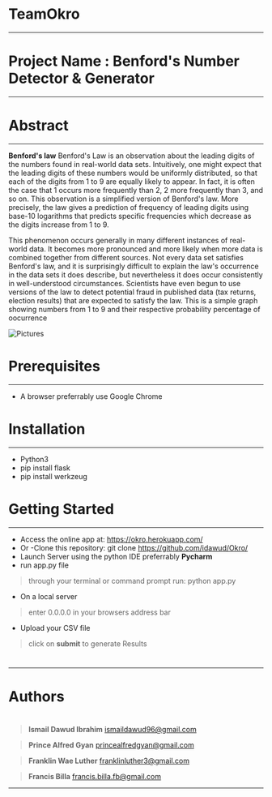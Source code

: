 
# TeamOkro
---
#
#
# Project Name : Benford's Number Detector & Generator
---
#
# Abstract
---
**Benford's law**
Benford's Law is an observation about the leading digits of the numbers found in real-world data sets. Intuitively, one might expect that the leading digits of these numbers would be uniformly distributed, so that each of the digits from 1 to 9 are equally likely to appear. In fact, it is often the case that 1 occurs more frequently than 2, 2 more frequently than 3, and so on. This observation is a simplified version of Benford's law. More precisely, the law gives a prediction of frequency of leading digits using base-10 logarithms that predicts specific frequencies which decrease as the digits increase from 1 to 9.

This phenomenon occurs generally in many different instances of real-world data. It becomes more pronounced and more likely when more data is combined together from different sources. Not every data set satisfies Benford's law, and it is surprisingly difficult to explain the law's occurrence in the data sets it does describe, but nevertheless it does occur consistently in well-understood circumstances. Scientists have even begun to use versions of the law to detect potential fraud in published data (tax returns, election results) that are expected to satisfy the law.
This is a simple graph showing numbers from 1 to 9 and their respective probability percentage of oocurrence

![Pictures](http://mathworld.wolfram.com/images/eps-gif/BenfordsLaw_800.gif)

# Prerequisites
---
- A browser preferrably use Google Chrome
# Installation
---
- Python3
- pip install flask
- pip install werkzeug

# Getting Started
---
- Access the online app at: https://okro.herokuapp.com/
- Or
-Clone this repository: git clone https://github.com/idawud/Okro/
- Launch Server using the python IDE preferrably **Pycharm**
- run app.py file
>through your terminal or command prompt
>run: python app.py
- On a local server
>enter 0.0.0.0 in your browsers address bar
>
- Upload your CSV file
>click on **submit** to generate Results
#
#
---
# Authors
#
>**Ismail Dawud Ibrahim**
ismaildawud96@gmail.com

>**Prince Alfred Gyan**
princealfredgyan@gmail.com

>**Franklin Wae Luther**
franklinluther3@gmail.com

>**Francis Billa**
francis.billa.fb@gmail.com

>
>
>
---
